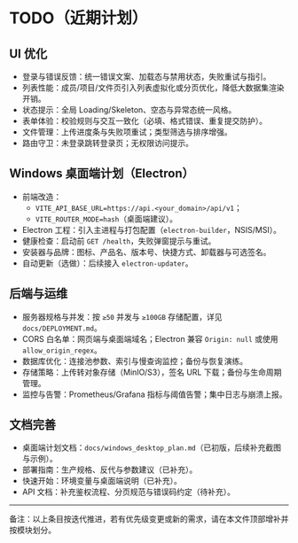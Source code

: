 # TODO（近期计划）

## UI 优化

- 登录与错误反馈：统一错误文案、加载态与禁用状态，失败重试与指引。
- 列表性能：成员/项目/文件页引入列表虚拟化或分页优化，降低大数据集渲染开销。
- 状态提示：全局 Loading/Skeleton、空态与异常态统一风格。
- 表单体验：校验规则与交互一致化（必填、格式错误、重复提交防护）。
- 文件管理：上传进度条与失败项重试；类型筛选与排序增强。
- 路由守卫：未登录跳转登录页；无权限访问提示。

## Windows 桌面端计划（Electron）

- 前端改造：
  - `VITE_API_BASE_URL=https://api.<your_domain>/api/v1`；
  - `VITE_ROUTER_MODE=hash`（桌面端建议）。
- Electron 工程：引入主进程与打包配置（`electron-builder`，NSIS/MSI）。
- 健康检查：启动前 `GET /health`，失败弹窗提示与重试。
- 安装器与品牌：图标、产品名、版本号、快捷方式、卸载器与可选签名。
- 自动更新（选做）：后续接入 `electron-updater`。

## 后端与运维

- 服务器规格与并发：按 `≥50` 并发与 `≥100GB` 存储配置，详见 `docs/DEPLOYMENT.md`。
- CORS 白名单：网页端与桌面端域名；Electron 兼容 `Origin: null` 或使用 `allow_origin_regex`。
- 数据库优化：连接池参数、索引与慢查询监控；备份与恢复演练。
- 存储策略：上传转对象存储（MinIO/S3），签名 URL 下载；备份与生命周期管理。
- 监控与告警：Prometheus/Grafana 指标与阈值告警；集中日志与崩溃上报。

## 文档完善

- 桌面端计划文档：`docs/windows_desktop_plan.md`（已初版，后续补充截图与示例）。
- 部署指南：生产规格、反代与参数建议（已补充）。
- 快速开始：环境变量与桌面端说明（已补充）。
- API 文档：补充鉴权流程、分页规范与错误码约定（待补充）。

---
备注：以上条目按迭代推进，若有优先级变更或新的需求，请在本文件顶部增补并按模块划分。

